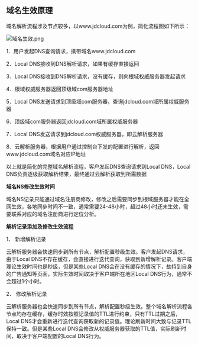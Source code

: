 ## **域名生效原理**

域名解析流程涉及节点较多，以www.jdcloud.com为例，简化流程图如下所示：

![域名生效.png](http://img1.jcloudcs.com/cms/57f6ff37-9e3b-49c8-ac9b-04a060f6342f20180301151740.png)

1．用户发起DNS查询请求，携带域名www.jdcloud.com

2．Local DNS接收到DNS解析请求，如果有缓存直接返回

3．Local DNS接收到DNS解析请求，没有缓存，则向根域权威服务器发起请求

4．根域权威服务器返回顶级域com服务器地址

5．Local DNS发送请求到顶级域com服务器，查询jdcloud.com域所属权威服务器

6．顶级域com服务器返回jdcloud.com域所属权威服务器

7．Local DNS发送请求到jdcloud.com权威服务器，即云解析服务器

8．云解析服务器，根据用户通过控制台下发的配置进行解析，返回www.jdcloud.com域名对应IP地址

以上就是简化的完整域名解析流程，客户发起DNS查询请求到Local DNS，Local DNS负责逐级获取解析结果，最终通过云解析获取到所需数据

**域名NS修改生效时间**

域名NS记录只能通过域名注册商修改，修改之后需要同步到根域服务器才能在全网生效，各地同步时间不一致，通常需要24-48小时，超过48小时还未生效，需要联系对应的域名注册商进行定位分析。

**解析记录添加及修改生效流程**

1、 新增解析记录

云解析服务器会快速同步到所有节点，解析配置秒级生效。客户发起DNS请求，由于Local DNS不存在缓存，会直接进行迭代查询，获取到新增解析记录。客户端理论生效时间也是秒级，但是某些Local DNS会在没有缓存的情况下，劫持到自身的广告通知等页面，实际生效时间取决于客户端所在地区Local DNS行为，通常不会超过1个小时。

2、 修改解析记录

云解析服务器也会快速同步到所有节点，解析配置秒级生效。整个域名解析流程各节点均存在缓存，缓存时效按照记录值的TTL进行约束，只有TTL过期之后，Local DNS才会重新进行迭代查询获取新的记录值。理论刷新时间大致与记录TTL保持一致。但是某些Local DNS会修改从权威服务器获取的TTL值，实际刷新时间，取决于客户端配置的Local DNS行为。
